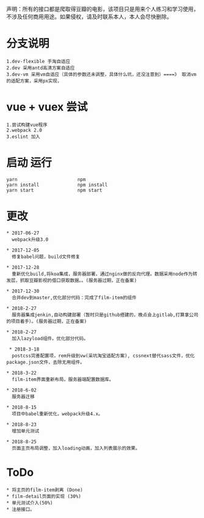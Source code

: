 声明：所有的接口都是爬取得豆瓣的电影，该项目只是用来个人练习和学习使用，不涉及任何商用用途。如果侵权，请及时联系本人，本人会尽快删除。

# 分支说明
    1.dev-flexible 手淘自适应
    2.dev 采用antd高清方案自适应
    3.dev-vm 采用vm自适应（具体的参数还未调整，具体什么坑，还没注意到）====》 取消vm的适配方案，采用px实现，

# vue + vuex 尝试
    1.尝试构建vue程序
    2.webpack 2.0
    3.eslint 加入


# 启动 运行

    yarn                      npm
    yarn install              npm install
    yarn start                npm start        


# 更改

    * 2017-06-27
      webpack升级3.0

    * 2017-12-05
      修复babel问题，build文件修复

    * 2017-12-28
      重新优化build,将koa集成，服务器部署，通过nginx做的反向代理。数据采用node作为转发层，抓取豆瓣影视的借口获取数据。。(服务器过期，正在备案)

    * 2017-12-30
      合并dev到master,优化部分代码：完成了film-item的组件

    * 2018-2-27
      服务器集成jenkin,自动构建部署（暂时只是github搭建的，晚点会上gitlab,打算拿公司的项目着手）。(服务器过期，正在备案)

    * 2018-2-27
      加入lazyload组件。优化部分代码。

     * 2018-3-18
      postcss完善配置项，rem升级到vw(采坑淘宝适配方案), cssnext替代sass文件，优化package.json文件，去除无用组件。

    * 2018-3-22
      film-item界面重新布局，服务器端配置数据库。

    * 2018-6-02
      服务器迁移

    * 2018-8-15
      项目中babel重新优化，webpack升级4.x。
      
    * 2018-8-23
      增加单元测试
    
    * 2018-8-25
      页面主页布局调整，加入loading动画，加入列表展示的效果。

# ToDo
    * 将主页的film-item剥离 (Done)
    * film-detail页面的实现 (30%)
    * 单元测试介入(50%)
    * 注册接口。
